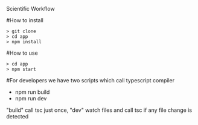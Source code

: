 Scientific Workflow

#How to install
```
> git clone
> cd app
> npm install
```

#How to use
```
> cd app
> npm start
```

#For developers
we have two scripts which call typescript compiler
- npm run build
- npm run dev

"build" call tsc just once, "dev" watch files and call tsc if any file change is detected




